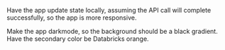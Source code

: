 Have the app update state locally, assuming the API call will complete successfully, so the app is more responsive.

Make the app darkmode, so the background should be a black gradient. Have the secondary color be Databricks orange.
